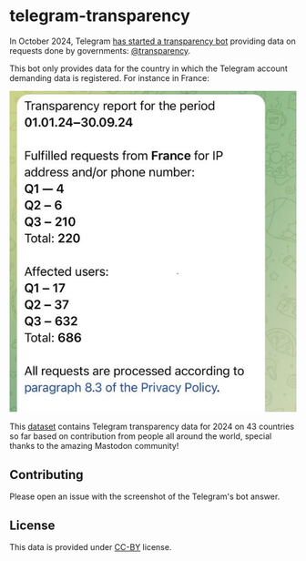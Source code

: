 # telegram-transparency

In October 2024, Telegram [has started a transparency bot](https://www.404media.co/telegram-confirms-it-gave-u-s-user-data-to-the-cops/) providing data on requests done by governments: [@transparency](https://t.me/transparency).

This bot only provides data for the country in which the Telegram account demanding data is registered. For instance in France:

![](fra_2024-10-10.jpg)

This [dataset](dataset.json) contains Telegram transparency data for 2024 on 43 countries so far based on contribution from people all around the world, special thanks to the amazing Mastodon community!

## Contributing

Please open an issue with the screenshot of the Telegram's bot answer.

## License

This data is provided under [CC-BY](https://creativecommons.org/licenses/by/4.0/deed.en) license.

